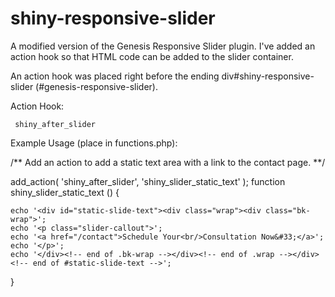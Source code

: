 shiny-responsive-slider
=======================

A modified version of the Genesis Responsive Slider plugin. 
I've added an action hook so that HTML code can be added to the slider container. 

An action hook was placed right before the ending div#shiny-responsive-slider (#genesis-responsive-slider).

Action Hook:

     shiny_after_slider
     
Example Usage (place in functions.php): 

/** Add an action to add a static text area with a link to the contact page. **/

add_action( 'shiny_after_slider', 'shiny_slider_static_text' );
function shiny_slider_static_text () {
  
	echo '<div id="static-slide-text"><div class="wrap"><div class="bk-wrap">';
	echo '<p class="slider-callout">';
	echo '<a href="/contact">Schedule Your<br/>Consultation Now&#33;</a>';
	echo '</p>';
	echo '</div><!-- end of .bk-wrap --></div><!-- end of .wrap --></div><!-- end of #static-slide-text -->';	
		
}
		     
